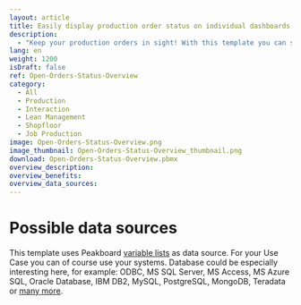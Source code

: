 ```yaml
---
layout: article
title: Easily display production order status on individual dashboards
description: 
  - "Keep your production orders in sight! With this template you can see the status of open customer orders of your production in a practical overview. In addition to the type of order, you can also see the progress of individual orders. In our example, each order goes through three steps: gluing, sawing and welding. A traffic light automatically shows whether the work step for the respective order has been started, is currently in progress or has already been completed. The production orders can be filtered via a touch screen. The data is stored in a variable list, but can also be linked to an ERP system such as the transport orders from SAP (table LTAK). Download the template for free and customize your very own dashboard!"
lang: en
weight: 1200
isDraft: false
ref: Open-Orders-Status-Overview
category:
  - All
  - Production
  - Interaction
  - Lean Management
  - Shopfloor
  - Job Production
image: Open-Orders-Status-Overview.png
image_thumbnail: Open-Orders-Status-Overview_thumbnail.png
download: Open-Orders-Status-Overview.pbmx
overview_description:
overview_benefits:
overview_data_sources:
---
```


# Possible data sources

This template uses Peakboard [variable lists](https://help.peakboard.com/scripting/en-variables.html) as data source. For your Use Case you can of course use your systems. Database could be especially interesting here, for example: ODBC, MS SQL Server, MS Access, MS Azure SQL, Oracle Database, IBM DB2, MySQL, PostgreSQL, MongoDB, Teradata or [many more](https://peakboard.com/en/interfaces/).

